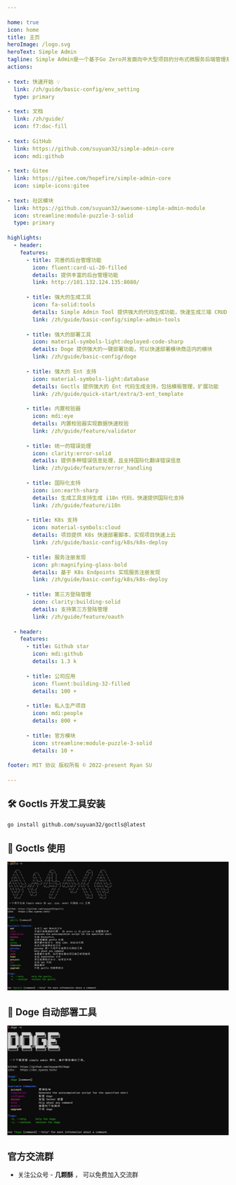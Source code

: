```yaml
---

home: true
icon: home
title: 主页
heroImage: /logo.svg
heroText: Simple Admin
tagline: Simple Admin是一个基于Go Zero开发面向中大型项目的分布式微服务后端管理系统脚手架，提供丰富的后台管理功能，支持k8s快速部署，助力快速开发高并发微服务集群，适合学习和商用
actions:

- text: 快速开始 💡
  link: /zh/guide/basic-config/env_setting
  type: primary

- text: 文档
  link: /zh/guide/
  icon: f7:doc-fill

- text: GitHub
  link: https://github.com/suyuan32/simple-admin-core
  icon: mdi:github

- text: Gitee
  link: https://gitee.com/hopefire/simple-admin-core
  icon: simple-icons:gitee

- text: 社区模块
  link: https://github.com/suyuan32/awesome-simple-admin-module
  icon: streamline:module-puzzle-3-solid
  type: primary

highlights:
  - header: 
    features:
      - title: 完善的后台管理功能
        icon: fluent:card-ui-20-filled
        details: 提供丰富的后台管理功能
        link: http://101.132.124.135:8080/

      - title: 强大的生成工具
        icon: fa-solid:tools
        details: Simple Admin Tool 提供强大的代码生成功能，快速生成三端 CRUD 代码
        link: /zh/guide/basic-config/simple-admin-tools

      - title: 强大的部署工具
        icon: material-symbols-light:deployed-code-sharp
        details: Doge 提供强大的一键部署功能，可以快速部署模块商店内的模块
        link: /zh/guide/basic-config/doge

      - title: 强大的 Ent 支持
        icon: material-symbols-light:database
        details: Goctls 提供强大的 Ent 代码生成支持，包括模板管理，扩展功能
        link: /zh/guide/quick-start/extra/3-ent_template

      - title: 内置校验器
        icon: mdi:eye
        details: 内置校验器实现数据快速校验
        link: /zh/guide/feature/validator

      - title: 统一的错误处理
        icon: clarity:error-solid
        details: 提供多种错误信息处理，且支持国际化翻译错误信息
        link: /zh/guide/feature/error_handling

      - title: 国际化支持
        icon: ion:earth-sharp
        details: 生成工具支持生成 i18n 代码，快速提供国际化支持
        link: /zh/guide/feature/i18n

      - title: K8s 支持
        icon: material-symbols:cloud
        details: 项目提供 K8s 快速部署脚本，实现项目快速上云
        link: /zh/guide/basic-config/k8s/k8s-deploy

      - title: 服务注册发现
        icon: ph:magnifying-glass-bold
        details: 基于 K8s Endpoints 实现服务注册发现
        link: /zh/guide/basic-config/k8s/k8s-deploy

      - title: 第三方登陆管理
        icon: clarity:building-solid
        details: 支持第三方登陆管理
        link: /zh/guide/feature/oauth

  - header: 
    features:
      - title: Github star 
        icon: mdi:github
        details: 1.3 k
      
      - title: 公司应用
        icon: fluent:building-32-filled
        details: 100 +

      - title: 私人生产项目
        icon: mdi:people
        details: 800 +
      
      - title: 官方模块
        icon: streamline:module-puzzle-3-solid
        details: 10 +

footer: MIT 协议 版权所有 © 2022-present Ryan SU

---
```


## 🛠 Goctls 开发工具安装

```bash
go install github.com/suyuan32/goctls@latest
```

## 🚀 Goctls 使用
![](/assets/indeximg/goctls.png)


## 🚀 Doge 自动部署工具
![](/assets/indeximg/doge.png)

## 官方交流群

- 关注公众号 - **几颗酥** ， 可以免费加入交流群

<!-- markdownlint-disable -->